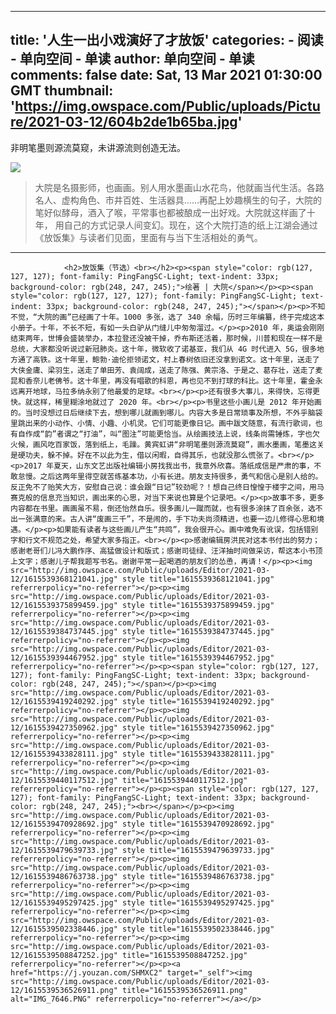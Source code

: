 
---
title: '人生一出小戏演好了才放饭'
categories: 
    - 阅读
    - 单向空间 - 单读
author: 单向空间 - 单读
comments: false
date: Sat, 13 Mar 2021 01:30:00 GMT
thumbnail: 'https://img.owspace.com/Public/uploads/Picture/2021-03-12/604b2de1b65ba.jpg'
---

<div>   
<p>非明笔墨则源流莫窥，未讲源流则创造无法。</p><p><img src="https://img.owspace.com/Public/uploads/Picture/2021-03-12/604b2de1b65ba.jpg" referrerpolicy="no-referrer"></p><blockquote>大院是名摄影师，也画画。别人用水墨画山水花鸟，他就画当代生活。各路名人、虚构角色、市井百姓、生活器具……再配上妙趣横生的句子，大院的笔好似酵母，酒入了喉，平常事也都被酿成一出好戏。大院就这样画了十年， 用自己的方式记录人间变幻。现在，这个大院打造的纸上江湖会通过《放饭集》与读者们见面，里面有与当下生活相处的勇气。</blockquote><hr>
                
                <h2>放饭集（节选）<br></h2><p><span style="color: rgb(127, 127, 127); font-family: PingFangSC-Light; text-indent: 33px; background-color: rgb(248, 247, 245);">绘著 | 大院</span></p><p><span style="color: rgb(127, 127, 127); font-family: PingFangSC-Light; text-indent: 33px; background-color: rgb(248, 247, 245);"></span></p><p>不知不觉，“大院的画”已经画了十年。1000 多张，选了 340 余幅，历时三年编纂，终于完成这本小册子。十年，不长不短，有如一头白驴从门缝儿中匆匆溜过。</p><p>2010 年，奥运会刚刚结束两年，世博会盛装举办，本拉登还没被干掉，乔布斯还活着，那时候，川普和现在一样不是总统，大家都没听说过新冠肺炎。这十年，微软收了诺基亚，我们从 4G 时代进入 5G，很多地方通了高铁。这十年里，鲍勃·迪伦拒领诺文，村上春树依旧还没拿到诺文。这十年里，送走了大侠金庸、梁羽生，送走了单田芳、袁阔成，送走了陈强、黄宗洛、于是之、葛存壮，送走了麦昆和香奈儿老佛爷。这十年里，再没有唱歌的科恩，再也见不到打球的科比。这十年里，霍金永远离开地球，马拉多纳永别了他最爱的足球。<br></p><p>还有很多大事儿，来得快，忘得更快。就这样，稀里糊涂地就过了 2020 年。<br></p><p>书里这些小画儿是 2012 年开始画的。当时没想过日后继续下去，想到哪儿就画到哪儿。内容大多是日常琐事及所想，不外乎脑袋里跳出来的小动作、小情、小趣、小机灵。它们可能更像日记。画中跋文随意，有流行歌词，也有自作成“韵”者谓之“打油”，叫“图注”可能更恰当。从绘画技法上说，线条尚需锤炼，字也欠火候，画风吃百家饭，落到纸上，毛躁。黄宾虹讲“非明笔墨则源流莫窥”，画水墨画，笔墨这关是硬功夫，躲不掉。好在不以此为生，借以闲暇，自得其乐，也就没那么慌张了。<br></p><p>2017 年夏天，山东文艺出版社编辑小房找我出书，我意外欣喜。落纸成信是严肃的事，不敢怠慢。之后这两年里得空就苦练基本功，小有长进。朋友支持很多，勇气和信心是别人给的。反正免不了贻笑大方，安慰自己说：谁会跟“日记”较劲呢？！想自己终日惶惶于楼宇之间，用马赛克般的信息充当知识，画出来的心思，对当下来说也算是个记录吧。</p><p>故事不多，更多内容都在书里。画画虽不易，倒还怡然自乐。很多画儿一蹴而就，也有很多涂抹了百余张，选不出一张满意的来。古人讲“废画三千”，不是闹的，手下功夫尚须精进，也要一边儿修得心思和境遇。</p><p>如果能有读者与这些画儿产生“共鸣”，我会很开心。画中难免有讹误，包括错别字和行文不规范之处，希望大家多指正。<br></p><p>感谢编辑房洪民对这本书付出的努力；感谢老哥们儿冯大鹏作序、高猛做设计和版式；感谢司徒绿、汪洋抽时间做采访，帮这本小书顶上文字；感谢儿子帮我题写书名。谢谢平常一起喝酒的朋友们的怂恿，再请！</p><p><img src="http://img.owspace.com/Public/uploads/Editor/2021-03-12/1615539368121041.jpg" style title="1615539368121041.jpg" referrerpolicy="no-referrer"></p><p><img src="http://img.owspace.com/Public/uploads/Editor/2021-03-12/1615539375899459.jpg" style title="1615539375899459.jpg" referrerpolicy="no-referrer"></p><p><img src="http://img.owspace.com/Public/uploads/Editor/2021-03-12/1615539384737445.jpg" style title="1615539384737445.jpg" referrerpolicy="no-referrer"></p><p><img src="http://img.owspace.com/Public/uploads/Editor/2021-03-12/1615539394467952.jpg" style title="1615539394467952.jpg" referrerpolicy="no-referrer"></p><p><span style="color: rgb(127, 127, 127); font-family: PingFangSC-Light; text-indent: 33px; background-color: rgb(248, 247, 245);"></span></p><p><img src="http://img.owspace.com/Public/uploads/Editor/2021-03-12/1615539419240292.jpg" style title="1615539419240292.jpg" referrerpolicy="no-referrer"></p><p><img src="http://img.owspace.com/Public/uploads/Editor/2021-03-12/1615539427350962.jpg" style title="1615539427350962.jpg" referrerpolicy="no-referrer"></p><p><img src="http://img.owspace.com/Public/uploads/Editor/2021-03-12/1615539433828111.jpg" style title="1615539433828111.jpg" referrerpolicy="no-referrer"></p><p><img src="http://img.owspace.com/Public/uploads/Editor/2021-03-12/1615539440117512.jpg" title="1615539440117512.jpg" referrerpolicy="no-referrer"></p><p><span style="color: rgb(127, 127, 127); font-family: PingFangSC-Light; text-indent: 33px; background-color: rgb(248, 247, 245);"><br></span></p><p><img src="http://img.owspace.com/Public/uploads/Editor/2021-03-12/1615539470928692.jpg" style title="1615539470928692.jpg" referrerpolicy="no-referrer"></p><p><img src="http://img.owspace.com/Public/uploads/Editor/2021-03-12/1615539479639733.jpg" style title="1615539479639733.jpg" referrerpolicy="no-referrer"></p><p><img src="http://img.owspace.com/Public/uploads/Editor/2021-03-12/1615539486763738.jpg" style title="1615539486763738.jpg" referrerpolicy="no-referrer"></p><p><img src="http://img.owspace.com/Public/uploads/Editor/2021-03-12/1615539495297425.jpg" style title="1615539495297425.jpg" referrerpolicy="no-referrer"></p><p><img src="http://img.owspace.com/Public/uploads/Editor/2021-03-12/1615539502338446.jpg" style title="1615539502338446.jpg" referrerpolicy="no-referrer"></p><p><img src="http://img.owspace.com/Public/uploads/Editor/2021-03-12/1615539508847252.jpg" title="1615539508847252.jpg" referrerpolicy="no-referrer"></p><p><a href="https://j.youzan.com/SHMXC2" target="_self"><img src="http://img.owspace.com/Public/uploads/Editor/2021-03-12/1615539536526911.png" title="1615539536526911.png" alt="IMG_7646.PNG" referrerpolicy="no-referrer"></a></p>                
              
</div>
            